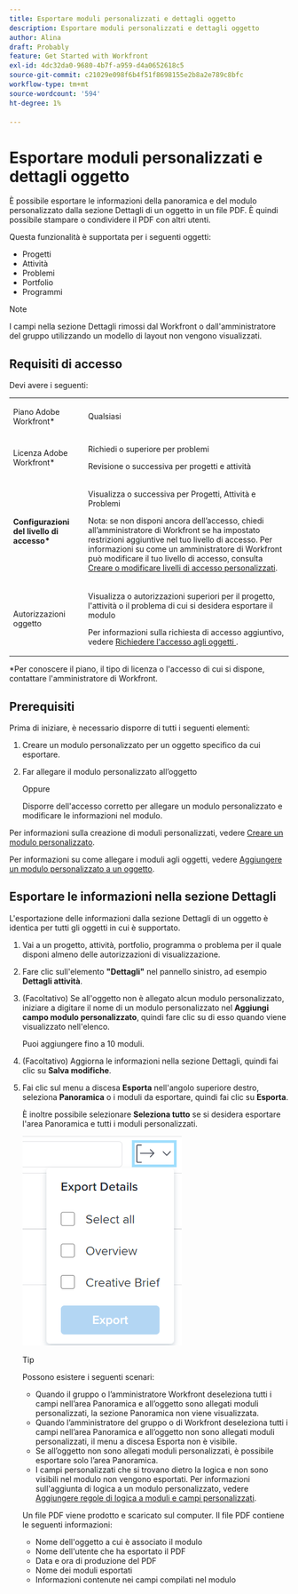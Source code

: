 ```yaml
---
title: Esportare moduli personalizzati e dettagli oggetto
description: Esportare moduli personalizzati e dettagli oggetto
author: Alina
draft: Probably
feature: Get Started with Workfront
exl-id: 4dc32da0-9680-4b7f-a959-d4a0652618c5
source-git-commit: c21029e098f6b4f51f8698155e2b8a2e789c8bfc
workflow-type: tm+mt
source-wordcount: '594'
ht-degree: 1%

---
```


# Esportare moduli personalizzati e dettagli oggetto

È possibile esportare le informazioni della panoramica e del modulo personalizzato dalla sezione Dettagli di un oggetto in un file PDF. È quindi possibile stampare o condividere il PDF con altri utenti.

Questa funzionalità è supportata per i seguenti oggetti:

* Progetti
* Attività
* Problemi
* Portfolio
* Programmi

<!--
* Billing records</p> <p>After you open a billing record on a project, you can use the Details area to attach a custom form to the record and fill it out. You can also export billing record information from the Details area.</p> </li>
  -->

>[!NOTE]
>
>I campi nella sezione Dettagli rimossi dal Workfront o dall&#39;amministratore del gruppo utilizzando un modello di layout non vengono visualizzati.

## Requisiti di accesso

Devi avere i seguenti:

<table style="table-layout:auto"> 
 <col> 
 <col> 
 <tbody> 
  <tr> 
   <td role="rowheader"> <p>Piano Adobe Workfront*</p> </td> 
   <td>Qualsiasi</td> 
  </tr> 
  <tr> 
   <td role="rowheader"> <p>Licenza Adobe Workfront*</p> </td> 
   <td> <p>Richiedi o superiore per problemi</p> <p>Revisione o successiva per progetti e attività</p> </td> 
  </tr> 
  <tr data-mc-conditions=""> 
   <td role="rowheader"><strong>Configurazioni del livello di accesso*</strong> </td> 
   <td> <p>Visualizza o successiva per Progetti, Attività e Problemi</p> <p>Nota: se non disponi ancora dell’accesso, chiedi all’amministratore di Workfront se ha impostato restrizioni aggiuntive nel tuo livello di accesso. Per informazioni su come un amministratore di Workfront può modificare il tuo livello di accesso, consulta <a href="../../administration-and-setup/add-users/configure-and-grant-access/create-modify-access-levels.md" class="MCXref xref">Creare o modificare livelli di accesso personalizzati</a>.</p> </td> 
  </tr> 
  <tr data-mc-conditions=""> 
   <td role="rowheader"> <p>Autorizzazioni oggetto</p> </td> 
   <td> <p>Visualizza o autorizzazioni superiori per il progetto, l'attività o il problema di cui si desidera esportare il modulo</p> <p>Per informazioni sulla richiesta di accesso aggiuntivo, vedere <a href="../../workfront-basics/grant-and-request-access-to-objects/request-access.md" class="MCXref xref">Richiedere l'accesso agli oggetti </a>.</p> </td> 
  </tr> 
 </tbody> 
</table>

&#42;Per conoscere il piano, il tipo di licenza o l&#39;accesso di cui si dispone, contattare l&#39;amministratore di Workfront.

## Prerequisiti

Prima di iniziare, è necessario disporre di tutti i seguenti elementi:

1. Creare un modulo personalizzato per un oggetto specifico da cui esportare.
1. Far allegare il modulo personalizzato all’oggetto

   Oppure

   Disporre dell&#39;accesso corretto per allegare un modulo personalizzato e modificare le informazioni nel modulo.

Per informazioni sulla creazione di moduli personalizzati, vedere [Creare un modulo personalizzato](/help/quicksilver/administration-and-setup/customize-workfront/create-manage-custom-forms/form-designer/design-a-form/design-a-form.md).

Per informazioni su come allegare i moduli agli oggetti, vedere [Aggiungere un modulo personalizzato a un oggetto](../../workfront-basics/work-with-custom-forms/add-a-custom-form-to-an-object.md).

## Esportare le informazioni nella sezione Dettagli

L&#39;esportazione delle informazioni dalla sezione Dettagli di un oggetto è identica per tutti gli oggetti in cui è supportato.

1. Vai a un progetto, attività, portfolio, programma o problema per il quale disponi almeno delle autorizzazioni di visualizzazione.
1. Fare clic sull&#39;elemento **&quot;Dettagli&quot;** nel pannello sinistro, ad esempio **Dettagli attività**.
1. (Facoltativo) Se all&#39;oggetto non è allegato alcun modulo personalizzato, iniziare a digitare il nome di un modulo personalizzato nel **Aggiungi campo modulo personalizzato**, quindi fare clic su di esso quando viene visualizzato nell&#39;elenco.

   Puoi aggiungere fino a 10 moduli.

1. (Facoltativo) Aggiorna le informazioni nella sezione Dettagli, quindi fai clic su **Salva modifiche**.
1. Fai clic sul menu a discesa **Esporta** nell&#39;angolo superiore destro, seleziona **Panoramica** o i moduli da esportare, quindi fai clic su **Esporta**.

   È inoltre possibile selezionare **Seleziona tutto** se si desidera esportare l&#39;area Panoramica e tutti i moduli personalizzati.

   ![](assets/export-custom-form-button-menu.png)

   >[!TIP]
   >
   >Possono esistere i seguenti scenari:
   >
   >   * Quando il gruppo o l’amministratore Workfront deseleziona tutti i campi nell’area Panoramica e all’oggetto sono allegati moduli personalizzati, la sezione Panoramica non viene visualizzata.
   >   * Quando l’amministratore del gruppo o di Workfront deseleziona tutti i campi nell’area Panoramica e all’oggetto non sono allegati moduli personalizzati, il menu a discesa Esporta non è visibile.
   >   * Se all’oggetto non sono allegati moduli personalizzati, è possibile esportare solo l’area Panoramica.
   >   * I campi personalizzati che si trovano dietro la logica e non sono visibili nel modulo non vengono esportati. Per informazioni sull&#39;aggiunta di logica a un modulo personalizzato, vedere [Aggiungere regole di logica a moduli e campi personalizzati](/help/quicksilver/administration-and-setup/customize-workfront/create-manage-custom-forms/form-designer/design-a-form/display-skip-logic-form-designer.md).

   Un file PDF viene prodotto e scaricato sul computer. Il file PDF contiene le seguenti informazioni:

   * Nome dell&#39;oggetto a cui è associato il modulo
   * Nome dell&#39;utente che ha esportato il PDF
   * Data e ora di produzione del PDF
   * Nome dei moduli esportati
   * Informazioni contenute nei campi compilati nel modulo
